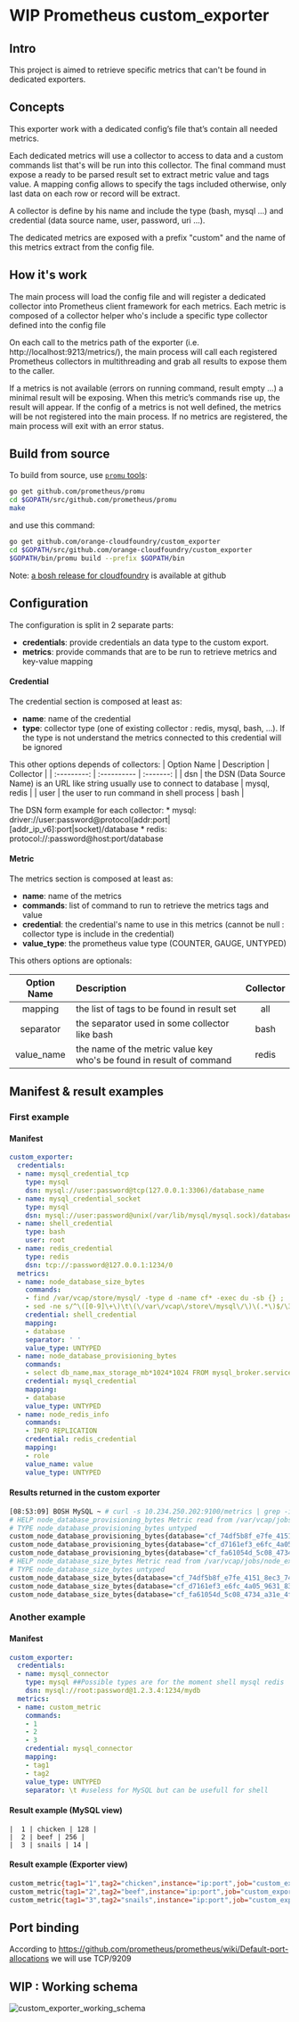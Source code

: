# WIP Prometheus custom_exporter

## Intro

This project is aimed to retrieve specific metrics that can't be found in dedicated exporters.

## Concepts
This exporter work with a dedicated config’s file that’s contain all needed metrics.
 
Each dedicated metrics will use a collector to access to data and a custom commands list that's will be run into this collector.
The final command must expose a ready to be parsed result set to extract metric value and tags value. 
A mapping config allows to specify the tags included otherwise, only last data on each row or record will be extract.
  
A collector is define by his name and include the type (bash, mysql ...) and credential (data source name, user, password, uri ...). 

The dedicated metrics are exposed with a prefix "custom" and the name of this metrics extract from the config file.
 
## How it's work
The main process will load the config file and will register a dedicated collector into Prometheus client framework for each metrics. Each metric is composed of a collector helper who's include a specific type collector defined into the config file

On each call to the metrics path of the exporter (i.e. http://localhost:9213/metrics/), the main process will call each registered Prometheus collectors in multithreading and grab all results to expose them to the caller.

If a metrics is not available (errors on running command, result empty ...) a minimal result will be exposing. When this metric’s commands rise up, the result will appear. If the config of a metrics is not well defined, the metrics will be not registered into the main process. If no metrics are registered, the main process will exit with an error status.

## Build from source 
To build from source, use [`promu` tools](https://github.com/prometheus/promu): 
```bash
go get github.com/prometheus/promu
cd $GOPATH/src/github.com/prometheus/promu
make
```

and use this command: 
```bash
go get github.com/orange-cloudfoundry/custom_exporter
cd $GOPATH/src/github.com/orange-cloudfoundry/custom_exporter
$GOPATH/bin/promu build --prefix $GOPATH/bin
```
Note: [a bosh release for cloudfoundry](https://github.com/orange-cloudfoundry/custom_exporter-boshrelease) is available at github

## Configuration 

The configuration is split in 2 separate parts:
 * **credentials**: provide credentials an data type to the custom export.
 * **metrics**: provide commands that are to be run to retrieve metrics and key-value mapping

#### Credential
The credential section is composed at least as:

  * **name**: name of the credential 
  * **type**: collector type (one of existing collector : redis, mysql, bash, ...). If the type is not understand the metrics connected to this credential will be ignored
  
This other options depends of collectors:
| Option Name | Description | Collector |
| :---------: | :---------- | :-------: |
| dsn | the DSN (Data Source Name) is an URL like string usually use to connect to database | mysql, redis | 
| user | the user to run command in shell process | bash |

The DSN form example for each collector: 
    * mysql: driver://user:password@protocol(addr:port|[addr_ip_v6]:port|socket)/database
    * redis: protocol://<empty>:password@host:port/database
 
#### Metric
The metrics section is composed at least as:
  * **name**: name of the metrics
  * **commands**: list of command to run to retrieve the metrics tags and value
  * **credential**: the credential's name to use in this metrics (cannot be null : collector type is include in the credential)
  * **value_type**: the prometheus value type (COUNTER, GAUGE, UNTYPED)
  
This others options are optionals: 

| Option Name | Description | Collector |
| :---------: | :---------- | :-------: |
| mapping | the list of tags to be found in result set | all |
| separator | the separator used in some collector like bash | bash |
| value_name | the name of the metric value key who's be found in result of command | redis |

## Manifest & result examples
### First example
#### Manifest
```yaml
custom_exporter:
  credentials:
  - name: mysql_credential_tcp
    type: mysql 
    dsn: mysql://user:password@tcp(127.0.0.1:3306)/database_name
  - name: mysql_credential_socket
    type: mysql 
    dsn: mysql://user:password@unix(/var/lib/mysql/mysql.sock)/database_name
  - name: shell_credential
    type: bash
    user: root
  - name: redis_credential
    type: redis
    dsn: tcp://:password@127.0.0.1:1234/0
  metrics:
  - name: node_database_size_bytes
    commands:
    - find /var/vcap/store/mysql/ -type d -name cf* -exec du -sb {} ;
    - sed -ne s/^\([0-9]\+\)\t\(\/var\/vcap\/store\/mysql\/\)\(.*\)$/\3 \1/p
    credential: shell_credential
    mapping:
    - database
    separator: ' '
    value_type: UNTYPED
  - name: node_database_provisioning_bytes
    commands:
    - select db_name,max_storage_mb*1024*1024 FROM mysql_broker.service_instances;
    credential: mysql_credential
    mapping:
    - database
    value_type: UNTYPED
  - name: node_redis_info
    commands:
    - INFO REPLICATION
    credential: redis_credential
    mapping:
    - role
    value_name: value
    value_type: UNTYPED
```

#### Results returned in the custom exporter

```bash
[08:53:09] BOSH MySQL ~ # curl -s 10.234.250.202:9100/metrics | grep -i 'node_database'
# HELP node_database_provisioning_bytes Metric read from /var/vcap/jobs/node_exporter/config/database_provisioning.prom
# TYPE node_database_provisioning_bytes untyped
custom_node_database_provisioning_bytes{database="cf_74df5b8f_e7fe_4151_8ec3_741296d42fbc"} 1.048576e+09
custom_node_database_provisioning_bytes{database="cf_d7161ef3_e6fc_4a05_9631_834525f0f7ba"} 1.048576e+09
custom_node_database_provisioning_bytes{database="cf_fa61054d_5c08_4734_a31e_4f2e6065897b"} 1.048576e+08
# HELP node_database_size_bytes Metric read from /var/vcap/jobs/node_exporter/config/database_size.prom
# TYPE node_database_size_bytes untyped
custom_node_database_size_bytes{database="cf_74df5b8f_e7fe_4151_8ec3_741296d42fbc"} 4157
custom_node_database_size_bytes{database="cf_d7161ef3_e6fc_4a05_9631_834525f0f7ba"} 4157
custom_node_database_size_bytes{database="cf_fa61054d_5c08_4734_a31e_4f2e6065897b"} 4157
```

### Another example 
#### Manifest 
```yaml
custom_exporter:
  credentials:
  - name: mysql_connector
    type: mysql ##Possible types are for the moment shell mysql redis
    dsn: mysql://root:password@1.2.3.4:1234/mydb
  metrics:
  - name: custom_metric
    commands:
    - 1
    - 2
    - 3
    credential: mysql_connector
    mapping:
    - tag1
    - tag2
    value_type: UNTYPED
    separator: \t #useless for MySQL but can be usefull for shell
```

#### Result example (MySQL view)
```mysql
|  1 | chicken | 128 |
|  2 | beef | 256 |
|  3 | snails | 14 | 
```

#### Result example (Exporter view)
```bash
custom_metric{tag1="1",tag2="chicken",instance="ip:port",job="custom_exporter"}  128
custom_metric{tag1="2",tag2="beef",instance="ip:port",job="custom_exporter"}  256
custom_metric{tag1="3",tag2="snails",instance="ip:port",job="custom_exporter"}  14
```

## Port binding
According to https://github.com/prometheus/prometheus/wiki/Default-port-allocations we will use TCP/9209

## WIP : Working schema
![custom_exporter_working_schema](custom_exporter.png)
